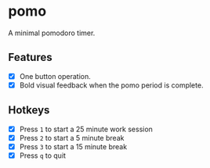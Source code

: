 # pomo

A minimal pomodoro timer.

## Features

* [x] One button operation.
* [x] Bold visual feedback when the pomo period is complete.

## Hotkeys

* [x] Press `1` to start a 25 minute work session
* [x] Press `2` to start a 5 minute break 
* [x] Press `3` to start a 15 minute break
* [x] Press `q` to quit 